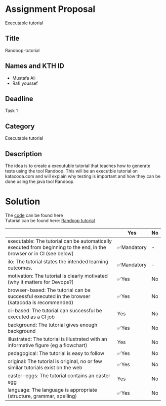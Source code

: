 # Assignment Proposal
Executable tutorial

## Title
Randoop-tutorial

## Names and KTH ID
- Mustafa Ali 
- Rafi youssef

## Deadline
Task 1
## Category
Executable tutorial

## Description
The idea is to create a executuble tutorial that teaches how to generate tests using the tool Randoop. This will be an executble tutorial on katacoda.com and will explain why testing is important and how they can be done using the java tool Randoop.

# Solution
The [code](https://github.com/mustafamusse/Randoop-tutorial) can be found here  
Tutorial can be found here: [Randoop tutorial](https://www.katacoda.com/mustafamusse/scenarios/randoof-tutorial)

|                                             | Yes | No | 
|-------------------------------------------- | ----|----|
|executable: The tutorial can be automatically executed from beginning to the end, in the browser or in CI (see below) | ✅Mandatory | - | 
|ilo: The tutorial states the intended learning outcomes. | ✅Mandatory | - | 
|motivation: The tutorial is clearly motivated (why it matters for Devops?) | ✅Yes | No | 
|browser-based: The tutorial can be successful executed in the browser (katacoda is recommended) | ✅Yes | No | 
|ci-based: The tutorial can successful be executed as a CI job | Yes | No | 
|background: The tutorial gives enough background | ✅Yes | No | 
|illustrated: The tutorial is illustrated with an informative figure (eg a flowchart) | Yes | No | 
|pedagogical: The tutorial is easy to follow  | ✅Yes | No | 
|original: The tutorial is original, no or few similar tutorials exist on the web | ✅Yes | No |
|easter-eggs: The tutorial contains an easter egg | Yes | No | 
|language: The language is appropriate (structure, grammar, spelling) | ✅Yes | No |